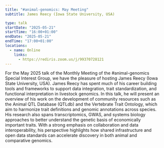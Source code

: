 ```yaml
---
title: "#animal-genomics: May Meeting"
subtitle: James Reecy (Iowa State University, USA)

type: talk
startDate: "2025-05-21"
startTime: "16:00+01:00"
endDate: "2025-05-21"
endTime: "17:00+01:00"
locations:
  - name: Online
    links:
      - https://rediris.zoom.us/j/99370728121
---
```


For the May 2025 talk of the Monthly Meeting of the #animal-genomics Special Interest Group, we have the pleasure of hosting James Reecy (Iowa State University, USA). James Reecy has spent much of his career building tools and frameworks to support data integration, trait standardization, and functional interpretation in livestock genomics. In this talk, he will present an overview of his work on the development of community resources such as the Animal QTL Database (QTLdb) and the Vertebrate Trait Ontology, which aim to harmonize trait definitions and genomic annotations across species. His research also spans transcriptomics, GWAS, and systems biology approaches to better understand the genetic basis of economically important traits. With a strong emphasis on collaboration and data interoperability, his perspective highlights how shared infrastructure and open data standards can accelerate discovery in both animal and comparative genomics.
